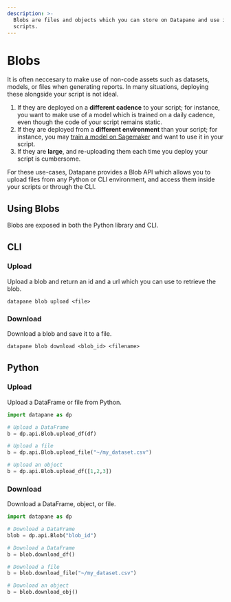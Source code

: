 ```yaml
---
description: >-
  Blobs are files and objects which you can store on Datapane and use in your
  scripts.
---
```


# Blobs

It is often neccesary to make use of non-code assets such as datasets, models, or files when generating reports. In many situations, deploying these alongside your script is not ideal.

1. If they are deployed on a **different cadence** to your script; for instance, you want to make use of a model which is trained on a daily cadence, even though the code of your script remains static.
2. If they are deployed from a **different environment** than your script; for instance, you may [train a model on Sagemaker](../guides/creating-ml-model-form.md) and want to use it in your script.
3. If they are **large**, and re-uploading them each time you deploy your script is cumbersome.

For these use-cases, Datapane provides a Blob API which allows you to upload files from any Python or CLI environment, and access them inside your scripts or through the CLI.

## Using Blobs

Blobs are exposed in both the Python library and CLI. 

## CLI

### Upload

Upload a blob and return an id and a url which you can use to retrieve the blob.

```text
datapane blob upload <file>
```

### Download

Download a blob and save it to a file.

```text
datapane blob download <blob_id> <filename>
```

## Python 

### Upload

Upload a DataFrame or file from Python.

```python
import datapane as dp

# Upload a DataFrame
b = dp.api.Blob.upload_df(df)

# Upload a file
b = dp.api.Blob.upload_file("~/my_dataset.csv")

# Upload an object
b = dp.api.Blob.upload_df([1,2,3])
```

### Download

Download a DataFrame, object, or file.

```python
import datapane as dp

# Download a DataFrame
blob = dp.api.Blob("blob_id")

# Download a DataFrame
b = blob.download_df()

# Download a file
b = blob.download_file("~/my_dataset.csv")

# Download an object
b = blob.download_obj()

```



